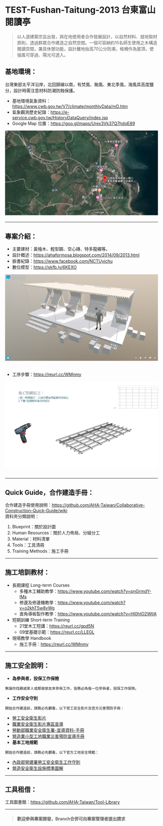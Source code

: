 # TEST-Fushan-Taitung-2013 台東富山閱讀亭
>以人道建築宗旨出發，與在地使用者合作發展設計，以自然材料、就地取材原則，透過群眾合作建造之自然空間。一個可容納約15名師生使用之木構造閱讀空間，兼具休憩功能，設計離地抬高70公分防潮，格柵作為屋頂，使強風可穿過、陽光可透入。<br/>

## 基地環境：<br/>
台灣東部太平洋沿岸，北回歸線以南，有焚風、颱風、東北季風，海風具高度鹽分，設計時需注意材料防潮防蝕保護。<br/>
* 基地環境氣象資料：https://www.cwb.gov.tw/V7/climate/monthlyData/mD.htm <br/>
* 氣象觀測歷史紀錄：https://e-service.cwb.gov.tw/HistoryDataQuery/index.jsp <br/>
* Google Map 位置：https://goo.gl/maps/Urex3Vk37Q7hdoE89 <br/>

![](https://github.com/AHA-Taiwan/TEST-Fushan-Taitung-2013/blob/master/README%20IMAGE/2013.png "Google Map")
***
## 專案介紹：<br/>
* 主要建材：黃檜木、輕型鋼、空心磚、特多龍繩等。<br/>
* 設計概述：https://ahaformosa.blogspot.com/2014/09/2013.html <br/>
* 臉書紀錄：https://www.facebook.com/NCTUyichu <br/>
* 數位模型：https://skfb.ly/6KEXO<br/>

![](https://github.com/AHA-Taiwan/TEST-Fushan-Taitung-2013/blob/master/README%20IMAGE/3D%20sim.png "3D")
<br/>
<br/>
* 工序步驟：https://reurl.cc/WMnmy<br/>

![](https://github.com/AHA-Taiwan/TEST-Fushan-Taitung-2013/blob/master/005.%20Training%20Methods/Handbook.gif "handbook.gif")
<br/>
<br/>
***
## Quick Guide，合作建造手冊：<br/>
合作建造手冊使用說明：https://github.com/AHA-Taiwan/Collaborative-Construction-Quick-Guide/wiki <br/>
資料夾分類說明：<br/>
1. Blueprint：關於設計圖<br/>
2. Human Resources：關於人力佈局、分組分工<br/>
3. Material：材料清單<br/>
4. Tools：工具清冊<br/>
5. Training Methods：施工手冊<br/>
***
## 施工培訓教材：<br/>
* 長期課程 Long-term Courses<br/>
   * 多種木工輔助教學：https://www.youtube.com/watch?v=pnGrmdY-lMs <br/>
   * 修邊及修邊機教學：https://www.youtube.com/watch?v=o2khT5w8vWg <br/>
   * 直角導板製作教學：https://www.youtube.com/watch?v=HI0hIO2WtlA <br/>
* 短期訓練 Short-term Training<br/>
   * 21堂木工短講：https://reurl.cc/gpd5N <br/>
   * 09堂基礎示範：https://reurl.cc/LLEGL <br/>
* 現場教學 Handbook<br/>
   * 施工手冊：https://reurl.cc/WMnmy <br/>
***
## 施工安全說明：<br/>
* **為參與者，投保工作保險**<br/>
```
無論你找親戚家人或鄰居朋友來參與工作，皆務必為每一位參與者，投保工作保險。
```
* **工作安全守則**<br/>
```
開始合作建造前，請務必先觀看，以下勞工安全影片及官方災害預防手冊：
```
   * [勞工安全衛生影片](https://www.youtube.com/playlist?list=PLz1XScQX1xx-5OFmlnAyKtxVCDZGZWF6w) <br>
   * [職業安全衛生影片專區宣導](https://www.youtube.com/playlist?list=PLtja6wTyqnAnwDr2Z4dkwwqZAQNmCmNp3) <br>
   * [勞動部職業安全衛生署-宣導資料-手冊](https://www.osha.gov.tw/1106/1196/10141/10151/10154/) <br>
   * [營造業小型工地職業災害預防宣導手冊](https://reurl.cc/p33Nr) <br>
* **基本工地規範**<br/>
```
開始合作建造前，請務必先觀看，以下官方工地安全規範：
```
   * [內政部營建署勞工安全衛生工作守則](https://reurl.cc/YEEzo) <br>
   * [營造安全衛生設施標準圖解](https://reurl.cc/700xl) <br>
***
## 工具租借：<br/>
工具圖書館：https://github.com/AHA-Taiwan/Tool-Library
***

> #### 歡迎參與專案開發，Branch合併可向專案管理者提出請求

